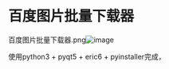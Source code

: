 # 百度图片批量下载器
百度图片批量下载器.png![image](https://github.com/chunchaowei/Python/assets/60838771/88a974ec-5e65-4f9e-9d99-bfd762e2b185)

使用python3 + pyqt5 + eric6 + pyinstaller完成，
